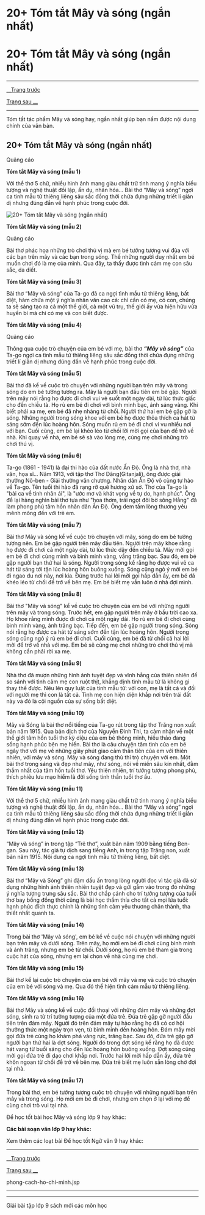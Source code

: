 # 20+ Tóm tắt Mây và sóng (ngắn nhất)

# 20+ Tóm tắt Mây và sóng (ngắn nhất)

* * *

[__Trang trước](https://vietjack.com/soan-van-lop-9/may-va-song.jsp)

[Trang sau __](https://vietjack.com/soan-van-lop-9/may-va-song.jsp)

* * *

Tóm tắt tác phẩm Mây và sóng hay, ngắn nhất giúp bạn nắm được nội dung chính của văn bản.

## 20+ Tóm tắt Mây và sóng (ngắn nhất)

Quảng cáo

**Tóm tắt Mây và sóng (mẫu 1)**

Với thể thơ 5 chữ, nhiều hình ảnh mang giàu chất trữ tình mang ý nghĩa biểu tượng và nghệ thuật đối lập, ẩn dụ, nhân hóa… Bài thơ “Mây và sóng” ngợi ca tình mẫu tử thiêng liêng sâu sắc đồng thời chứa đựng những triết lí giản dị nhưng đúng đắn về hạnh phúc trong cuộc đời.

![20+ Tóm tắt Mây và sóng \(ngắn nhất\)](https://vietjack.com/soan-van-lop-9/images/tom-tat-may-va-song.PNG)

**Tóm tắt Mây và sóng (mẫu 2)**

Quảng cáo

Bài thơ phác họa những trò chơi thú vị mà em bé tưởng tượng vui đùa với các bạn trên mây và các bạn trong sóng. Thế những người duy nhất em bé muốn chơi đó là mẹ của mình. Qua đây, ta thấy được tình cảm mẹ con sâu sắc, da diết.

**Tóm tắt Mây và sóng (mẫu 3)**

Bài thơ “Mây và sóng” của Ta-go đã ca ngợi tình mẫu tử thiêng liêng, bất diệt, hàm chứa một ý nghĩa nhân văn cao cả: chỉ cần có mẹ, có con, chúng ta sẽ sáng tạo ra cả một thế giới, cả một vũ trụ, thế giới ấy vừa hiện hữu vừa huyền bí mà chỉ có mẹ và con biết được. 

**Tóm tắt Mây và sóng (mẫu 4)**

Quảng cáo

Thông qua cuộc trò chuyện của em bé với mẹ, bài thơ _**“Mây và sóng”**_ của Ta-go ngợi ca tình mẫu tử thiêng liêng sâu sắc đồng thời chứa đựng những triết lí giản dị nhưng đúng đắn về hạnh phúc trong cuộc đời. 

**Tóm tắt Mây và sóng (mẫu 5)**

Bài thơ đã kể về cuộc trò chuyện với những người bạn trên mây và trong sóng do em bé tưởng tượng ra. Mây là người bạn đầu tiên em bé gặp. Người trên mây nói rằng họ được đi chơi vui vẻ suốt một ngày dài, từ lúc thức giấc cho đến chiều tà. Họ rủ em bé đi chơi với bình minh bạc, ánh sáng vàng. Khi biết phải xa mẹ, em bé đã nhẹ nhàng từ chối. Người thứ hai em bé gặp gỡ là sóng. Những người trong sóng khoe với em bé họ được thỏa thích ca hát từ sáng sớm đến lúc hoàng hôn. Sóng muốn rủ em bé đi chơi vi vu nhiều nơi với bạn. Cuối cùng, em bé lại khéo léo từ chối lời mời gọi của bạn để trở về nhà. Khi quay về nhà, em bé sẽ sà vào lòng mẹ, cùng mẹ chơi những trò chơi thú vị.

**Tóm tắt Mây và sóng (mẫu 6)**

Ta-go (1861 - 1941) là đại thi hào của đất nước Ấn Độ. Ông là nhà thơ, nhà văn, họa sĩ... Năm 1913, với tập thơ Thơ Dâng(Gitanjali), ông được giải thưởng Nô-ben - Giải thưởng văn chương. Nhân dân Ấn Độ vô cùng tự hào về Ta-go. Tên tuổi thi hào đã rạng rỡ quê hương xứ sở. Thơ của Ta-go là "bài ca về tình nhân ái", là "ước mơ và khát vọng về tự do, hạnh phúc". Ông để lại hàng nghìn bài thơ tựa như "hoa thơm, trái ngọt đôi bờ sông Hằng" đã làm phong phú tâm hồn nhân dân Ấn Độ. Ông đem tấm lòng thương yêu mênh mông đến với trẻ em.

**Tóm tắt Mây và sóng (mẫu 7)**

Bài thơ Mây và sóng kể về cuộc trò chuyện với mây, sóng do em bé tưởng tượng nên. Em bé gặp người trên mây đầu tiên. Người trên mây khoe rằng họ được đi chơi cả một ngày dài, từ lúc thức dậy đến chiều tà. Mây mời gọi em bé đi chơi cùng mình và bình minh vàng, vầng trăng bạc. Sau đó, em bé gặp người bạn thứ hai là sóng. Người trong sóng kể rằng họ được vui vẻ ca hát từ sáng tới tận lúc hoàng hôn buông xuống. Sóng cũng ngỏ ý mời em bé đi ngao du nơi này, nơi kia. Đứng trước hai lời mời gọi hấp dẫn ấy, em bé đã khéo léo từ chối để trở về bên mẹ. Em bé biết mẹ vẫn luôn ở nhà đợi mình.

**Tóm tắt Mây và sóng (mẫu 8)**

Bài thơ "Mây và sóng" kể về cuộc trò chuyện của em bé với những người trên mây và trong sóng. Trước hết, em gặp người trên mây ở bầu trời cao xa. Họ khoe rằng mình được đi chơi cả một ngày dài. Họ rủ em bé đi chơi cùng bình minh vàng, ánh trăng bạc. Tiếp đến, em bé gặp người trong sóng. Sóng nói rằng họ được ca hát từ sáng sớm đến tận lúc hoàng hôn. Người trong sóng cũng ngỏ ý rủ em bé đi chơi. Cuối cùng, em bé đã từ chối cả hai lời mời để trở về nhà với mẹ. Em bé sẽ cùng mẹ chơi những trò chơi thú vị mà không cần phải rời xa mẹ.

**Tóm tắt Mây và sóng (mẫu 9)**

Nhà thơ đã mượn những hình ảnh tuyệt đẹp và vĩnh hằng của thiên nhiên để so sánh với tình cảm mẹ con ruột thịt, khẳng định tình mẫu tử là không gì thay thế được. Nêu lên quy luật của tình mẫu tử: với con, mẹ là tất cả và đối với người mẹ thì con là tất cả. Tình mẹ con hiện diện khắp nơi trên trái đất này và đó là cội nguồn của sự sống bất diệt.

**Tóm tắt Mây và sóng (mẫu 10)**

Mây và Sóng là bài thơ nổi tiếng của Ta-go rút trong tập thơ Trăng non xuất bản năm 1915. Qua bản dịch thơ của Nguyễn Đình Thi, ta cảm nhận về một thế giới tâm hồn tuổi thơ kỳ diệu của em bé thông minh, hiếu thảo đang sống hạnh phúc bên mẹ hiền. Bài thơ là câu chuyện tâm tình của em bé ngây thơ với mẹ về những giây phút giao cảm thần tiên của em với thiên nhiên, với mây và sóng. Mây và sóng đang thủ thỉ trò chuyện với em. Một bài thơ trong sáng và đẹp như mây, như sóng, nói về miền sâu kín nhất, đằm thắm nhất của tâm hồn tuổi thơ. Yêu thiên nhiên, trí tưởng tượng phong phú, thích phiêu lưu mạo hiểm là đời sống tinh thần tuổi thơ ấu. 

**Tóm tắt Mây và sóng (mẫu 11)**

Với thể thơ 5 chữ, nhiều hình ảnh mang giàu chất trữ tình mang ý nghĩa biểu tượng và nghệ thuật đối lập, ẩn dụ, nhân hóa… Bài thơ “Mây và sóng” ngợi ca tình mẫu tử thiêng liêng sâu sắc đồng thời chứa đựng những triết lí giản dị nhưng đúng đắn về hạnh phúc trong cuộc đời.

**Tóm tắt Mây và sóng (mẫu 12)**

“Mây và sóng” in trong tập “Trẻ thơ”, xuất bản năm 1909 bằng tiếng Ben-gan. Sau này, tác giả tự dịch sang tiếng Anh, in trong tập Trăng non, xuất bản năm 1915. Nội dung ca ngợi tình mẫu tử thiêng liêng, bất diệt.

**Tóm tắt Mây và sóng (mẫu 13)**

Bài thơ “Mây và Sóng” ghi đậm dấu ấn trong lòng người đọc vì tác giả đã sử dụng những hình ảnh thiên nhiên tuyệt đẹp và gửi gắm vào trong đó những ý nghĩa tượng trưng sâu sắc. Bài thơ chắp cánh cho trí tưởng tượng của tuổi thơ bay bổng đồng thời cũng là bài học thấm thía cho tất cả mọi lứa tuổi: hạnh phúc đích thực chính là những tình cảm yêu thương chân thành, tha thiết nhất quanh ta.

**Tóm tắt Mây và sóng (mẫu 14)**

Trong bài thơ 'Mây và sóng', em bé kể về cuộc nói chuyện với những người bạn trên mây và dưới sóng. Trên mây, họ mời em bé đi chơi cùng bình minh và ánh trăng, nhưng em bé từ chối. Dưới sóng, họ rủ em bé tham gia trong cuộc hát của sóng, nhưng em lại chọn về nhà cùng mẹ chơi.

**Tóm tắt Mây và sóng (mẫu 15)**

Bài thơ kể lại cuộc trò chuyện của em bé với mây và mẹ và cuộc trò chuyện của em bé với sóng và mẹ. Qua đó thể hiện tình cảm mẫu tử thiêng liêng.

**Tóm tắt Mây và sóng (mẫu 16)**

Bài thơ Mây và sóng kể về cuộc đối thoại với những đám mây và những đợt sóng, sinh ra từ trí tưởng tượng của một đứa trẻ. Đứa trẻ gặp gỡ người đầu tiên trên đám mây. Người đó trên đám mây tự hào rằng họ đã có cơ hội thưởng thức một ngày trọn vẹn, từ bình minh đến hoàng hôn. Đám mây mời gọi đứa trẻ cùng họ khám phá vàng rực, trăng bạc. Sau đó, đứa trẻ gặp gỡ người bạn thứ hai là đợt sóng. Người đó trong đợt sóng kể rằng họ đã được hát vang từ buổi sáng cho đến lúc hoàng hôn buông xuống. Đợt sóng cũng mời gọi đứa trẻ đi dạo chơi khắp nơi. Trước hai lời mời hấp dẫn ấy, đứa trẻ khôn ngoan từ chối để trở về bên mẹ. Đứa trẻ biết mẹ luôn sẵn lòng chờ đợi tại nhà.

**Tóm tắt Mây và sóng (mẫu 17)**

Trong bài thơ, em bé tưởng tượng cuộc trò chuyện với những người bạn trên mây và trong sóng. Họ mời em bé đi chơi, nhưng em chọn ở lại với mẹ để cùng chơi trò vui tại nhà.

Để học tốt bài học Mây và sóng lớp 9 hay khác:

**Các bài soạn văn lớp 9 hay khác:**

Xem thêm các loạt bài Để học tốt Ngữ văn 9 hay khác:

* * *

[__Trang trước](https://vietjack.com/soan-van-lop-9/may-va-song.jsp)

[Trang sau __](https://vietjack.com/soan-van-lop-9/may-va-song.jsp)

phong-cach-ho-chi-minh.jsp

* * *

* * *

Giải bài tập lớp 9 sách mới các môn học
